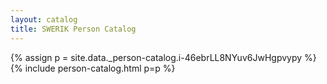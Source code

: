 ```yaml
---
layout: catalog
title: SWERIK Person Catalog
---
```

{% assign p = site.data._person-catalog.i-46ebrLL8NYuv6JwHgpvypy %}
{% include person-catalog.html p=p %}

